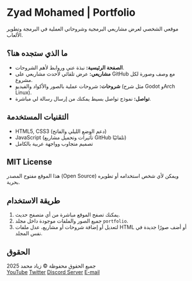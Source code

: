 # Zyad Mohamed | Portfolio

موقعي الشخصي لعرض مشاريعي البرمجية وشروحاتي العملية في البرمجة وتطوير الألعاب.

## ما الذي ستجده هنا؟

- **الصفحة الرئيسية:** نبذة عني وروابط لأهم الشروحات.
- **مشاريعي:** عرض تلقائي لأحدث مشاريعي على GitHub مع وصف وصورة لكل مشروع.
- **شروحات:** شروحات عملية بالصور والأكواد والفيديو (مثل شرح Godot وArch Linux).
- **تواصل:** نموذج تواصل بسيط يمكنك من إرسال رسالة لي مباشرة.

## التقنيات المستخدمة

- HTML5, CSS3 (دعم الوضع الليلي والفاتح)
- JavaScript (تأثيرات وتحميل مشاريع GitHub تلقائيًا)
- تصميم متجاوب وواجهة عربية بالكامل

## MIT License

هذا الموقع مفتوح المصدر (Open Source) ويمكن لأي شخص استخدامه أو تطويره بحرية.

## طريقة الاستخدام

1. يمكنك تصفح الموقع مباشرة من أي متصفح حديث.
2. جميع الصور والملفات موجودة داخل مجلد `portfolio`.
3. لتعديل أو إضافة شروحات أو مشاريع، عدل ملفات HTML أو أضف صورًا جديدة في نفس المجلد.

## الحقوق

جميع الحقوق محفوظة © زياد محمد 2025  
[YouTube](https://www.youtube.com/@FDJTS)
[Twitter](https://x.com/fdjts1)
[Discord Server](https://discord.com/invite/raU9FB2aeb)
[E-mail](fdjts1@gmail.com)
